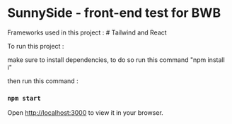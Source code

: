 # SunnySide - front-end test for BWB 
Frameworks used in this project  : # Tailwind and React

To run this project : 

make sure to install dependencies, to do so run this command "npm install i"

then run this command :
### `npm start`

Open [http://localhost:3000](http://localhost:3000) to view it in your browser.
